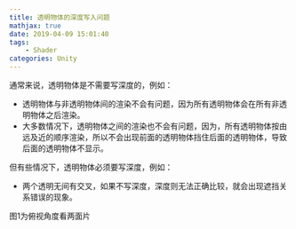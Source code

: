 ```yaml
---
title: 透明物体的深度写入问题
mathjax: true
date: 2019-04-09 15:01:40
tags:
    - Shader
categories: Unity
---
```

通常来说，透明物体是不需要写深度的，例如：
- 透明物体与非透明物体间的渲染不会有问题，因为所有透明物体会在所有非透明物体之后渲染。
- 大多数情况下，透明物体之间的渲染也不会有问题，因为，所有透明物体按由远及近的顺序渲染，所以不会出现前面的透明物体挡住后面的透明物体，导致后面的透明物体不显示。

但有些情况下，透明物体必须要写深度，例如：
- 两个透明无间有交叉，如果不写深度，深度则无法正确比较，就会出现遮挡关系错误的现象。

图1为俯视角度看两面片
